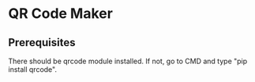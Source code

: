 # QR Code Maker
## Prerequisites
There should be qrcode module installed. If not, go to CMD and type "pip install qrcode".
